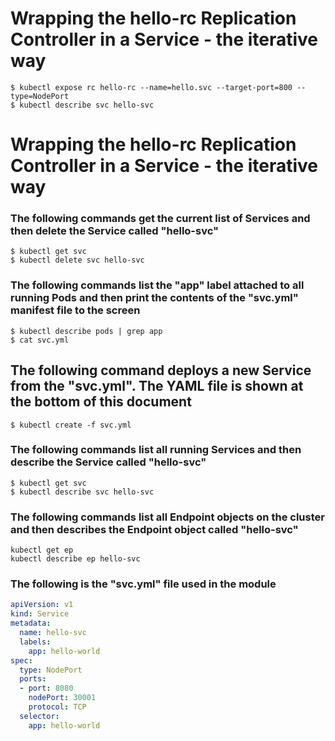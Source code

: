 # Wrapping the hello-rc Replication Controller in a Service - the iterative way

```
$ kubectl expose rc hello-rc --name=hello.svc --target-port=800 --type=NodePort
$ kubectl describe svc hello-svc
```


# Wrapping the hello-rc Replication Controller in a Service - the iterative way

### The following commands get the current list of Services and then delete the Service called "hello-svc"

```
$ kubectl get svc
$ kubectl delete svc hello-svc
```

### The following commands list the "app" label attached to all running Pods and then print the contents of the "svc.yml" manifest file to the screen

```
$ kubectl describe pods | grep app
$ cat svc.yml
```

## The following command deploys a new Service from the "svc.yml". The YAML file is shown at the bottom of this document

```
$ kubectl create -f svc.yml
```

### The following commands list all running Services and then describe the Service called "hello-svc"

```
$ kubectl get svc
$ kubectl describe svc hello-svc				
```

### The following commands list all Endpoint objects on the cluster and then describes the Endpoint object called "hello-svc"

```
kubectl get ep
kubectl describe ep hello-svc
```

### The following is the "svc.yml" file used in the module
```yaml
apiVersion: v1
kind: Service
metadata:
  name: hello-svc
  labels:
    app: hello-world
spec:
  type: NodePort
  ports:
  - port: 8080
    nodePort: 30001
    protocol: TCP
  selector:
    app: hello-world
```